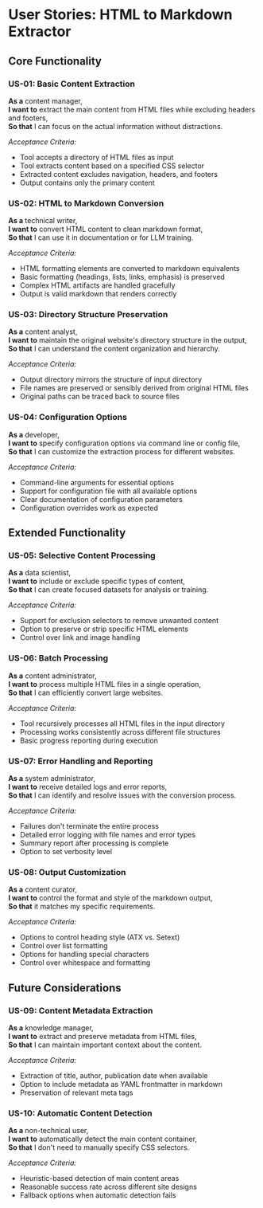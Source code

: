 # User Stories: HTML to Markdown Extractor

## Core Functionality

### US-01: Basic Content Extraction
**As a** content manager,  
**I want to** extract the main content from HTML files while excluding headers and footers,  
**So that** I can focus on the actual information without distractions.

*Acceptance Criteria:*
- Tool accepts a directory of HTML files as input
- Tool extracts content based on a specified CSS selector
- Extracted content excludes navigation, headers, and footers
- Output contains only the primary content

### US-02: HTML to Markdown Conversion
**As a** technical writer,  
**I want to** convert HTML content to clean markdown format,  
**So that** I can use it in documentation or for LLM training.

*Acceptance Criteria:*
- HTML formatting elements are converted to markdown equivalents
- Basic formatting (headings, lists, links, emphasis) is preserved
- Complex HTML artifacts are handled gracefully
- Output is valid markdown that renders correctly

### US-03: Directory Structure Preservation
**As a** content analyst,  
**I want to** maintain the original website's directory structure in the output,  
**So that** I can understand the content organization and hierarchy.

*Acceptance Criteria:*
- Output directory mirrors the structure of input directory
- File names are preserved or sensibly derived from original HTML files
- Original paths can be traced back to source files

### US-04: Configuration Options
**As a** developer,  
**I want to** specify configuration options via command line or config file,  
**So that** I can customize the extraction process for different websites.

*Acceptance Criteria:*
- Command-line arguments for essential options
- Support for configuration file with all available options
- Clear documentation of configuration parameters
- Configuration overrides work as expected

## Extended Functionality

### US-05: Selective Content Processing
**As a** data scientist,  
**I want to** include or exclude specific types of content,  
**So that** I can create focused datasets for analysis or training.

*Acceptance Criteria:*
- Support for exclusion selectors to remove unwanted content
- Option to preserve or strip specific HTML elements
- Control over link and image handling

### US-06: Batch Processing
**As a** content administrator,  
**I want to** process multiple HTML files in a single operation,  
**So that** I can efficiently convert large websites.

*Acceptance Criteria:*
- Tool recursively processes all HTML files in the input directory
- Processing works consistently across different file structures
- Basic progress reporting during execution

### US-07: Error Handling and Reporting
**As a** system administrator,  
**I want to** receive detailed logs and error reports,  
**So that** I can identify and resolve issues with the conversion process.

*Acceptance Criteria:*
- Failures don't terminate the entire process
- Detailed error logging with file names and error types
- Summary report after processing is complete
- Option to set verbosity level

### US-08: Output Customization
**As a** content curator,  
**I want to** control the format and style of the markdown output,  
**So that** it matches my specific requirements.

*Acceptance Criteria:*
- Options to control heading style (ATX vs. Setext)
- Control over list formatting
- Options for handling special characters
- Control over whitespace and formatting

## Future Considerations

### US-09: Content Metadata Extraction
**As a** knowledge manager,  
**I want to** extract and preserve metadata from HTML files,  
**So that** I can maintain important context about the content.

*Acceptance Criteria:*
- Extraction of title, author, publication date when available
- Option to include metadata as YAML frontmatter in markdown
- Preservation of relevant meta tags

### US-10: Automatic Content Detection
**As a** non-technical user,  
**I want to** automatically detect the main content container,  
**So that** I don't need to manually specify CSS selectors.

*Acceptance Criteria:*
- Heuristic-based detection of main content areas
- Reasonable success rate across different site designs
- Fallback options when automatic detection fails
